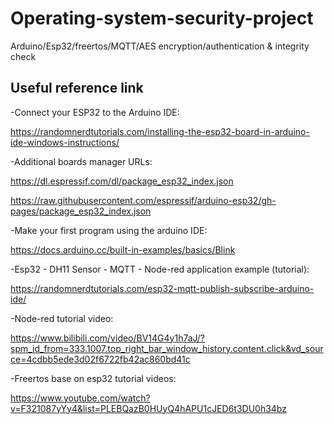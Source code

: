 # Operating-system-security-project
Arduino/Esp32/freertos/MQTT/AES encryption/authentication &amp; integrity check




## Useful reference link 

-Connect your ESP32 to the Arduino IDE:

https://randomnerdtutorials.com/installing-the-esp32-board-in-arduino-ide-windows-instructions/

-Additional boards manager URLs: 

https://dl.espressif.com/dl/package_esp32_index.json 

https://raw.githubusercontent.com/espressif/arduino-esp32/gh-pages/package_esp32_index.json

-Make your first program using the arduino IDE:

https://docs.arduino.cc/built-in-examples/basics/Blink

-Esp32 - DH11 Sensor - MQTT - Node-red application example (tutorial):

https://randomnerdtutorials.com/esp32-mqtt-publish-subscribe-arduino-ide/

-Node-red tutorial video: 

https://www.bilibili.com/video/BV14G4y1h7aJ/?spm_id_from=333.1007.top_right_bar_window_history.content.click&vd_source=4cdbb5ede3d02f6722fb42ac860bd41c

-Freertos base on esp32 tutorial videos: 

https://www.youtube.com/watch?v=F321087yYy4&list=PLEBQazB0HUyQ4hAPU1cJED6t3DU0h34bz
